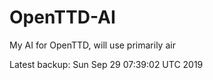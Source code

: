 # OpenTTD-AI
My AI for OpenTTD, will use primarily air

Latest backup: Sun Sep 29 07:39:02 UTC 2019
